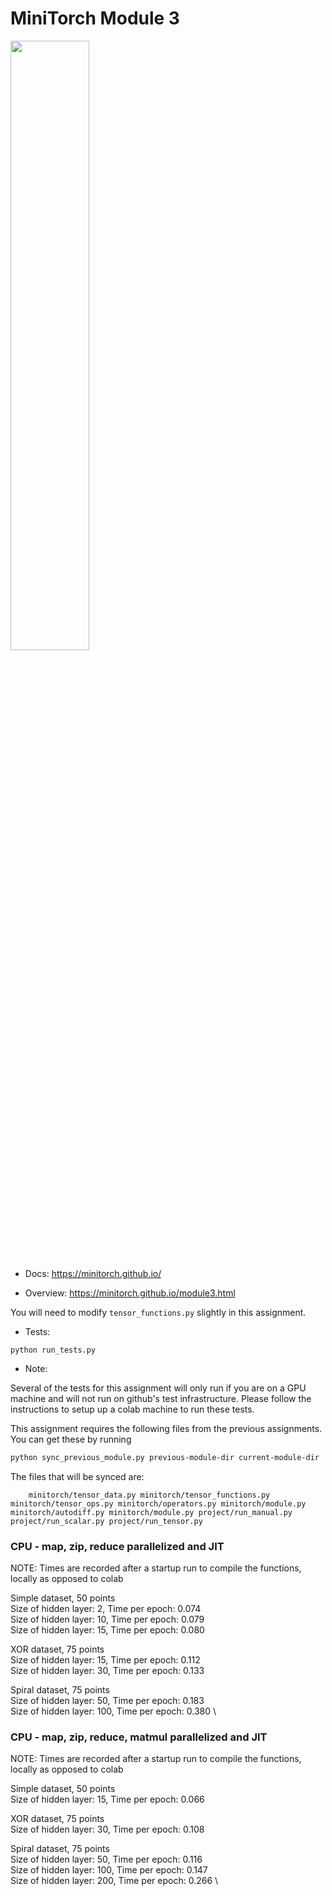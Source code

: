 # MiniTorch Module 3

<img src="https://minitorch.github.io/minitorch.svg" width="50%">

* Docs: https://minitorch.github.io/

* Overview: https://minitorch.github.io/module3.html


You will need to modify `tensor_functions.py` slightly in this assignment.

* Tests:

```
python run_tests.py
```

* Note:

Several of the tests for this assignment will only run if you are on a GPU machine and will not
run on github's test infrastructure. Please follow the instructions to setup up a colab machine
to run these tests.

This assignment requires the following files from the previous assignments. You can get these by running

```bash
python sync_previous_module.py previous-module-dir current-module-dir
```

The files that will be synced are:

        minitorch/tensor_data.py minitorch/tensor_functions.py minitorch/tensor_ops.py minitorch/operators.py minitorch/module.py minitorch/autodiff.py minitorch/module.py project/run_manual.py project/run_scalar.py project/run_tensor.py

### CPU - map, zip, reduce parallelized and JIT
NOTE: Times are recorded after a startup run to compile the functions, locally as opposed to colab

Simple dataset, 50 points \
Size of hidden layer: 2, Time per epoch: 0.074 \
Size of hidden layer: 10, Time per epoch: 0.079 \
Size of hidden layer: 15, Time per epoch: 0.080

XOR dataset, 75 points \
Size of hidden layer: 15, Time per epoch: 0.112 \
Size of hidden layer: 30, Time per epoch: 0.133

Spiral dataset, 75 points \
Size of hidden layer: 50, Time per epoch: 0.183 \
Size of hidden layer: 100, Time per epoch: 0.380 \

### CPU - map, zip, reduce, matmul parallelized and JIT
NOTE: Times are recorded after a startup run to compile the functions, locally as opposed to colab

Simple dataset, 50 points \
Size of hidden layer: 15, Time per epoch: 0.066

XOR dataset, 75 points \
Size of hidden layer: 30, Time per epoch: 0.108

Spiral dataset, 75 points \
Size of hidden layer: 50, Time per epoch: 0.116 \
Size of hidden layer: 100, Time per epoch: 0.147 \
Size of hidden layer: 200, Time per epoch: 0.266 \